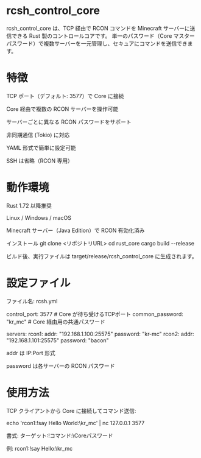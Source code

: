 rcsh_control_core
=====

rcsh_control_core は、TCP 経由で RCON コマンドを Minecraft サーバーに送信できる Rust 製のコントロールコアです。
単一のパスワード（Core マスターパスワード）で複数サーバーを一元管理し、セキュアにコマンドを送信できます。

特徴
====

TCP ポート（デフォルト: 3577）で Core に接続

Core 経由で複数の RCON サーバーを操作可能

サーバーごとに異なる RCON パスワードをサポート

非同期通信 (Tokio) に対応

YAML 形式で簡単に設定可能

SSH は省略（RCON 専用）

動作環境
====

Rust 1.72 以降推奨

Linux / Windows / macOS

Minecraft サーバー（Java Edition）で RCON 有効化済み

インストール
git clone <リポジトリURL>
cd rust_core
cargo build --release


ビルド後、実行ファイルは target/release/rcsh_control_core に生成されます。

設定ファイル
=====
ファイル名: rcsh.yml

control_port: 3577  # Core が待ち受けるTCPポート
common_password: "kr_mc"  # Core 経由用の共通パスワード

servers:
  rcon1:
    addr: "192.168.1.100:25575"
    password: "kr-mc"
  rcon2:
    addr: "192.168.1.101:25575"
    password: "bacon"


addr は IP:Port 形式

password は各サーバーの RCON パスワード

使用方法
======
TCP クライアントから Core に接続してコマンド送信:

echo 'rcon1:!say Hello World:\kr_mc' | nc 127.0.0.1 3577


書式: ターゲット:!コマンド:\Coreパスワード

例: rcon1:!say Hello:\kr_mc
